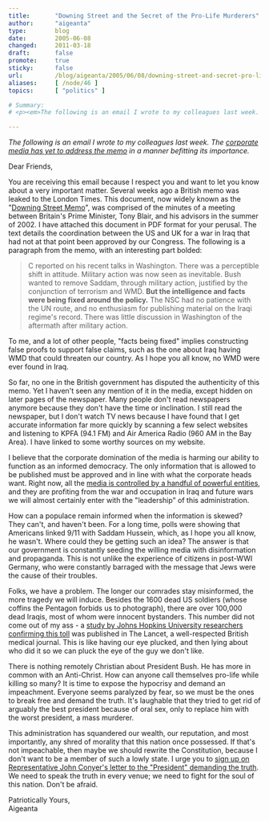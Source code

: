 ```yaml
---
title:       "Downing Street and the Secret of the Pro-Life Murderers"
author:      "aigeanta"
type:        blog
date:        2005-06-08
changed:     2011-03-18
draft:       false
promote:     true
sticky:      false
url:         /blog/aigeanta/2005/06/08/downing-street-and-secret-pro-life-murderers
aliases:     [ /node/46 ]
topics:      [ "politics" ]

# Summary:
# <p><em>The following is an email I wrote to my colleagues last week. The <a href="http://www.salon.com/news/feature/2005/06/09/press_and_downing_street_memo/index.html">corporate media has yet to address the memo</a> in a manner befitting its importance.</em></p><p>Dear Friends,</p><p>You are receiving this email because I respect you and want to let you know about a very important matter. Several weeks ago a British memo was leaked to the London Times. This document, now widely known as the "<a href="http://www.afterdowningstreet.org/">Downing Street Memo</a>", was comprised of the minutes of a meeting between Britain's Prime Minister, Tony Blair, and his advisors in the summer of 2002. I have attached this document in PDF format for your perusal. The text details the coordination between the US and UK for a war in Iraq that had not at that point been approved by our Congress. The following is a paragraph from the memo, with an interesting part bolded:</p><blockquote>C reported on his recent talks in Washington. There was a perceptible shift in attitude. Military action was now seen as inevitable. Bush wanted to remove Saddam, through military action, justified by the conjunction of terrorism and WMD. <b>But the intelligence and facts were being fixed around the policy.</b> The NSC had no patience with the UN route, and no enthusiasm for publishing material on the Iraqi regime's record. There was little discussion in Washington of the aftermath after military action.</blockquote>

---
```

<p><em>The following is an email I wrote to my colleagues last week. The <a href="http://www.salon.com/news/feature/2005/06/09/press_and_downing_street_memo/index.html">corporate media has yet to address the memo</a> in a manner befitting its importance.</em></p><p>Dear Friends,</p><p>You are receiving this email because I respect you and want to let you know about a very important matter. Several weeks ago a British memo was leaked to the London Times. This document, now widely known as the "<a href="http://www.afterdowningstreet.org/">Downing Street Memo</a>", was comprised of the minutes of a meeting between Britain's Prime Minister, Tony Blair, and his advisors in the summer of 2002. I have attached this document in PDF format for your perusal. The text details the coordination between the US and UK for a war in Iraq that had not at that point been approved by our Congress. The following is a paragraph from the memo, with an interesting part bolded:</p><blockquote>C reported on his recent talks in Washington. There was a perceptible shift in attitude. Military action was now seen as inevitable. Bush wanted to remove Saddam, through military action, justified by the conjunction of terrorism and WMD. <b>But the intelligence and facts were being fixed around the policy.</b> The NSC had no patience with the UN route, and no enthusiasm for publishing material on the Iraqi regime's record. There was little discussion in Washington of the aftermath after military action.</blockquote>
<!--more--><p>To me, and a lot of other people, "facts being fixed" implies constructing false proofs to support false claims, such as the one about Iraq having WMD that could threaten our country. As I hope you all know, no WMD were ever found in Iraq.</p><p>So far, no one in the British government has disputed the authenticity of this memo. Yet I haven't seen any mention of it in the media, except hidden on later pages of the newspaper. Many people don't read newspapers anymore because they don't have the time or inclination. I still read the newspaper, but I don't watch TV news because I have found that I get accurate information far more quickly by scanning a few select websites and listening to KPFA (94.1 FM) and Air America Radio (960 AM in the Bay Area). I have linked to some worthy sources on my website.</p><p>I believe that the corporate domination of the media is harming our ability to function as an informed democracy. The only information that is allowed to be published must be approved and in line with what the corporate heads want. Right now, all the <a href=" http://www.cjr.org/tools/owners/">media is controlled by a handful of powerful entities</a>, and they are profiting from the war and occupation in Iraq and future wars we will almost certainly enter with the "leadership" of this administration.</p><p>How can a populace remain informed when the information is skewed? They can't, and haven't been. For a long time, polls were showing that Americans linked 9/11 with Saddam Hussein, which, as I hope you all know, he wasn't. Where could they be getting such an idea? The answer is that our government is constantly seeding the willing media with disinformation and propaganda. This is not unlike the experience of citizens in post-WWI Germany, who were constantly barraged with the message that Jews were the cause of their troubles.</p><p>Folks, we have a problem. The longer our comrades stay misinformed, the more tragedy we will induce. Besides the 1600 dead US soldiers (whose coffins the Pentagon forbids us to photograph), there are over 100,000 dead Iraqis, most of whom were innocent bystanders. This number did not come out of my ass - a <a href="http://www.guardian.co.uk/Iraq/Story/0,2763,1338749,00.html">study by Johns Hopkins University researchers confirming this toll</a> was published in The Lancet, a well-respected British medical journal. This is like having our eye plucked, and then lying about who did it so we can pluck the eye of the guy we don't like.</p><p>There is nothing remotely Christian about President Bush. He has more in common with an Anti-Christ. How can anyone call themselves pro-life while killing so many? It is time to expose the hypocrisy and demand an impeachment. Everyone seems paralyzed by fear, so we must be the ones to break free and demand the truth. It's laughable that they tried to get rid of arguably the best president because of oral sex, only to replace him with the worst president, a mass murderer.</p><p>This administration has squandered our wealth, our reputation, and most importantly, any shred of morality that this nation once possessed. If that's not impeachable, then maybe we should rewrite the Constitution, because I don't want to be a member of such a lowly state. I urge you to <a href="http://www.johnconyers.com">sign up on Representative John Conyer's letter to the "President" demanding the truth</a>. We need to speak the truth in every venue; we need to fight for the soul of this nation. Don't be afraid.</p><p>Patriotically Yours,<br />Aigeanta</p>


